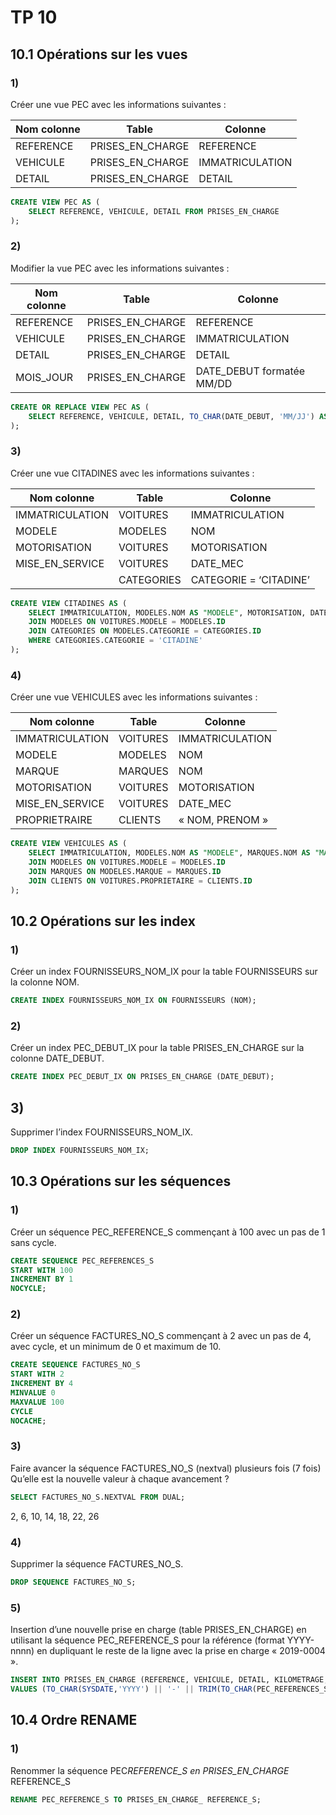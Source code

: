 # TP 10

## 10.1 Opérations sur les vues

### 1)

Créer une vue PEC avec les informations suivantes :

| Nom colonne | Table            | Colonne         |
| ----------- | ---------------- | --------------- |
| REFERENCE   | PRISES_EN_CHARGE | REFERENCE       |
| VEHICULE    | PRISES_EN_CHARGE | IMMATRICULATION |
| DETAIL      | PRISES_EN_CHARGE | DETAIL          |

```sql
CREATE VIEW PEC AS (
    SELECT REFERENCE, VEHICULE, DETAIL FROM PRISES_EN_CHARGE
);
```

### 2)

Modifier la vue PEC avec les informations suivantes :

| Nom colonne | Table            | Colonne                   |
| ----------- | ---------------- | ------------------------- |
| REFERENCE   | PRISES_EN_CHARGE | REFERENCE                 |
| VEHICULE    | PRISES_EN_CHARGE | IMMATRICULATION           |
| DETAIL      | PRISES_EN_CHARGE | DETAIL                    |
| MOIS_JOUR   | PRISES_EN_CHARGE | DATE_DEBUT formatée MM/DD |

```sql
CREATE OR REPLACE VIEW PEC AS (
    SELECT REFERENCE, VEHICULE, DETAIL, TO_CHAR(DATE_DEBUT, 'MM/JJ') AS MOIS_jOUR FROM PRISES_EN_CHARGE
);
```

### 3)

Créer une vue CITADINES avec les informations suivantes :

| Nom colonne     | Table      | Colonne                |
| --------------- | ---------- | ---------------------- |
| IMMATRICULATION | VOITURES   | IMMATRICULATION        |
| MODELE          | MODELES    | NOM                    |
| MOTORISATION    | VOITURES   | MOTORISATION           |
| MISE_EN_SERVICE | VOITURES   | DATE_MEC               |
|                 | CATEGORIES | CATEGORIE = ‘CITADINE’ |

```sql
CREATE VIEW CITADINES AS (
    SELECT IMMATRICULATION, MODELES.NOM AS "MODELE", MOTORISATION, DATE_MEC AS "MISE_EN_SERVICE" FROM VOITURES
    JOIN MODELES ON VOITURES.MODELE = MODELES.ID
    JOIN CATEGORIES ON MODELES.CATEGORIE = CATEGORIES.ID
    WHERE CATEGORIES.CATEGORIE = 'CITADINE'
);
```

### 4)

Créer une vue VEHICULES avec les informations suivantes :

| Nom colonne     | Table    | Colonne         |
| --------------- | -------- | --------------- |
| IMMATRICULATION | VOITURES | IMMATRICULATION |
| MODELE          | MODELES  | NOM             |
| MARQUE          | MARQUES  | NOM             |
| MOTORISATION    | VOITURES | MOTORISATION    |
| MISE_EN_SERVICE | VOITURES | DATE_MEC        |
| PROPRIETRAIRE   | CLIENTS  | « NOM, PRENOM » |

```sql
CREATE VIEW VEHICULES AS (
    SELECT IMMATRICULATION, MODELES.NOM AS "MODELE", MARQUES.NOM AS "MARQUE", MOTORISATION, DATE_MEC AS "MISE_EN_SERVICE", CLIENTS.NOM ||' ' ||CLIENTS.PRENOM AS "PROPRIETAIRE" FROM VOITURES
    JOIN MODELES ON VOITURES.MODELE = MODELES.ID
    JOIN MARQUES ON MODELES.MARQUE = MARQUES.ID
    JOIN CLIENTS ON VOITURES.PROPRIETAIRE = CLIENTS.ID
);
```

## 10.2 Opérations sur les index

### 1)

Créer un index FOURNISSEURS_NOM_IX pour la table FOURNISSEURS sur la colonne NOM.

```sql
CREATE INDEX FOURNISSEURS_NOM_IX ON FOURNISSEURS (NOM);
```

### 2)

Créer un index PEC_DEBUT_IX pour la table PRISES_EN_CHARGE sur la colonne DATE_DEBUT.

```sql
CREATE INDEX PEC_DEBUT_IX ON PRISES_EN_CHARGE (DATE_DEBUT);
```

## 3)

Supprimer l’index FOURNISSEURS_NOM_IX.

```sql
DROP INDEX FOURNISSEURS_NOM_IX;
```

## 10.3 Opérations sur les séquences

### 1)

Créer un séquence PEC_REFERENCE_S commençant à 100 avec un pas de 1 sans cycle.

```sql
CREATE SEQUENCE PEC_REFERENCES_S
START WITH 100
INCREMENT BY 1
NOCYCLE;
```

### 2)

Créer un séquence FACTURES_NO_S commençant à 2 avec un pas de 4, avec cycle, et un minimum de 0 et maximum de 10.

```sql
CREATE SEQUENCE FACTURES_NO_S
START WITH 2
INCREMENT BY 4
MINVALUE 0
MAXVALUE 100
CYCLE
NOCACHE;
```

### 3)

Faire avancer la séquence FACTURES_NO_S (nextval) plusieurs fois (7 fois)
Qu’elle est la nouvelle valeur à chaque avancement ?

```sql
SELECT FACTURES_NO_S.NEXTVAL FROM DUAL;
```

2, 6, 10, 14, 18, 22, 26

### 4)

Supprimer la séquence FACTURES_NO_S.

```sql
DROP SEQUENCE FACTURES_NO_S;
```

### 5)

Insertion d’une nouvelle prise en charge (table PRISES_EN_CHARGE) en utilisant la séquence PEC_REFERENCE_S pour la référence (format YYYY-nnnn) en dupliquant le reste de la ligne avec la prise en charge « 2019-0004 ».

```sql
INSERT INTO PRISES_EN_CHARGE (REFERENCE, VEHICULE, DETAIL, KILOMETRAGE, DATE_DEBUT, SALARIE_MATRICULE)
VALUES (TO_CHAR(SYSDATE,'YYYY') || '-' || TRIM(TO_CHAR(PEC_REFERENCES_S.NEXTVAL,'0000')), 'WW-454-QR', 'Retouche peinture aile avant droite', 3561, SYSDATE, 40);
```

## 10.4 Ordre RENAME

### 1)

Renommer la séquence PEC*REFERENCE_S en PRISES_EN_CHARGE* REFERENCE_S

```sql
RENAME PEC_REFERENCE_S TO PRISES_EN_CHARGE_ REFERENCE_S;
```
